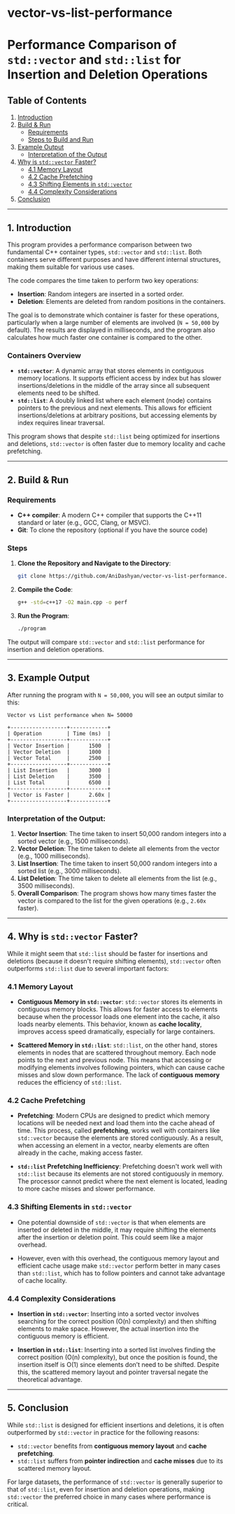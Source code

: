 # vector-vs-list-performance
# Performance Comparison of `std::vector` and `std::list` for Insertion and Deletion Operations

## Table of Contents
1. [Introduction](#1-introduction)
2. [Build & Run](#2-build--run)
   - [Requirements](#requirements)
   - [Steps to Build and Run](#steps-to-build-and-run)
3. [Example Output](#3-example-output)
   - [Interpretation of the Output](#interpretation-of-the-output)
4. [Why is `std::vector` Faster?](#4-why-is-stdvector-faster)
   - [4.1 Memory Layout](#41-memory-layout)
   - [4.2 Cache Prefetching](#42-cache-prefetching)
   - [4.3 Shifting Elements in `std::vector`](#43-shifting-elements-in-stdvector)
   - [4.4 Complexity Considerations](#44-complexity-considerations)
5. [Conclusion](#5-conclusion)

---

## 1. Introduction

This program provides a performance comparison between two fundamental C++ container types, `std::vector` and `std::list`. Both containers serve different purposes and have different internal structures, making them suitable for various use cases.

The code compares the time taken to perform two key operations:
- **Insertion**: Random integers are inserted in a sorted order.
- **Deletion**: Elements are deleted from random positions in the containers.

The goal is to demonstrate which container is faster for these operations, particularly when a large number of elements are involved (`N = 50,000` by default). The results are displayed in milliseconds, and the program also calculates how much faster one container is compared to the other.

### Containers Overview
- **`std::vector`**: A dynamic array that stores elements in contiguous memory locations. It supports efficient access by index but has slower insertions/deletions in the middle of the array since all subsequent elements need to be shifted.
- **`std::list`**: A doubly linked list where each element (node) contains pointers to the previous and next elements. This allows for efficient insertions/deletions at arbitrary positions, but accessing elements by index requires linear traversal.

This program shows that despite `std::list` being optimized for insertions and deletions, `std::vector` is often faster due to memory locality and cache prefetching.

---

## 2. Build & Run

### Requirements
- **C++ compiler**: A modern C++ compiler that supports the C++11 standard or later (e.g., GCC, Clang, or MSVC).
- **Git**: To clone the repository (optional if you have the source code)

### Steps

1. **Clone the Repository and Navigate to the Directory**:
   ```bash
   git clone https://github.com/AniDashyan/vector-vs-list-performance.git && cd vector-vs-list-performance
   ```

2. **Compile the Code**:
   ```bash
   g++ -std=c++17 -O2 main.cpp -o perf
   ```

3. **Run the Program**: 
   ```bash
   ./program
   ```

The output will compare `std::vector` and `std::list` performance for insertion and deletion operations.

---

## 3. Example Output

After running the program with `N = 50,000`, you will see an output similar to this:

```
Vector vs List performance when N= 50000

+------------------+------------+
| Operation        | Time (ms)  |
+------------------+------------+
| Vector Insertion |      1500  |
| Vector Deletion  |      1000  |
| Vector Total     |      2500  |
+------------------+------------+
| List Insertion   |      3000  |
| List Deletion    |      3500  |
| List Total       |      6500  |
+------------------+------------+
| Vector is Faster |      2.60x |
+------------------+------------+
```

### Interpretation of the Output:
1. **Vector Insertion**: The time taken to insert 50,000 random integers into a sorted vector (e.g., 1500 milliseconds).
2. **Vector Deletion**: The time taken to delete all elements from the vector (e.g., 1000 milliseconds).
3. **List Insertion**: The time taken to insert 50,000 random integers into a sorted list (e.g., 3000 milliseconds).
4. **List Deletion**: The time taken to delete all elements from the list (e.g., 3500 milliseconds).
5. **Overall Comparison**: The program shows how many times faster the vector is compared to the list for the given operations (e.g., `2.60x` faster).

---

## 4. Why is `std::vector` Faster?

While it might seem that `std::list` should be faster for insertions and deletions (because it doesn't require shifting elements), `std::vector` often outperforms `std::list` due to several important factors:

### 4.1 Memory Layout
- **Contiguous Memory in `std::vector`**: `std::vector` stores its elements in contiguous memory blocks. This allows for faster access to elements because when the processor loads one element into the cache, it also loads nearby elements. This behavior, known as **cache locality**, improves access speed dramatically, especially for large containers.
  
- **Scattered Memory in `std::list`**: `std::list`, on the other hand, stores elements in nodes that are scattered throughout memory. Each node points to the next and previous node. This means that accessing or modifying elements involves following pointers, which can cause cache misses and slow down performance. The lack of **contiguous memory** reduces the efficiency of `std::list`.

### 4.2 Cache Prefetching
- **Prefetching**: Modern CPUs are designed to predict which memory locations will be needed next and load them into the cache ahead of time. This process, called **prefetching**, works well with containers like `std::vector` because the elements are stored contiguously. As a result, when accessing an element in a vector, nearby elements are often already in the cache, making access faster.
  
- **`std::list` Prefetching Inefficiency**: Prefetching doesn't work well with `std::list` because its elements are not stored contiguously in memory. The processor cannot predict where the next element is located, leading to more cache misses and slower performance.

### 4.3 Shifting Elements in `std::vector`
- One potential downside of `std::vector` is that when elements are inserted or deleted in the middle, it may require shifting the elements after the insertion or deletion point. This could seem like a major overhead.
  
- However, even with this overhead, the contiguous memory layout and efficient cache usage make `std::vector` perform better in many cases than `std::list`, which has to follow pointers and cannot take advantage of cache locality.

### 4.4 Complexity Considerations
- **Insertion in `std::vector`**: Inserting into a sorted vector involves searching for the correct position (O(n) complexity) and then shifting elements to make space. However, the actual insertion into the contiguous memory is efficient.
  
- **Insertion in `std::list`**: Inserting into a sorted list involves finding the correct position (O(n) complexity), but once the position is found, the insertion itself is O(1) since elements don’t need to be shifted. Despite this, the scattered memory layout and pointer traversal negate the theoretical advantage.

---

## 5. Conclusion

While `std::list` is designed for efficient insertions and deletions, it is often outperformed by `std::vector` in practice for the following reasons:
- `std::vector` benefits from **contiguous memory layout** and **cache prefetching**.
- `std::list` suffers from **pointer indirection** and **cache misses** due to its scattered memory layout.

For large datasets, the performance of `std::vector` is generally superior to that of `std::list`, even for insertion and deletion operations, making `std::vector` the preferred choice in many cases where performance is critical.
